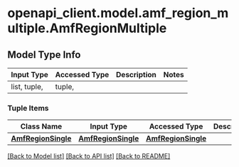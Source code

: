 # openapi_client.model.amf_region_multiple.AmfRegionMultiple

## Model Type Info
Input Type | Accessed Type | Description | Notes
------------ | ------------- | ------------- | -------------
list, tuple,  | tuple,  |  | 

### Tuple Items
Class Name | Input Type | Accessed Type | Description | Notes
------------- | ------------- | ------------- | ------------- | -------------
[**AmfRegionSingle**](AmfRegionSingle.md) | [**AmfRegionSingle**](AmfRegionSingle.md) | [**AmfRegionSingle**](AmfRegionSingle.md) |  | 

[[Back to Model list]](../../README.md#documentation-for-models) [[Back to API list]](../../README.md#documentation-for-api-endpoints) [[Back to README]](../../README.md)

